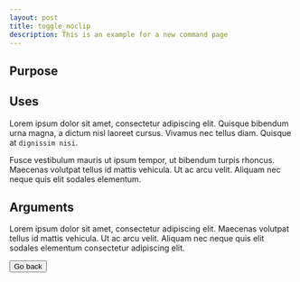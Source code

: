 ```yaml
---
layout: post
title: toggle_noclip
description: This is an example for a new command page
---
```


## Purpose

## Uses
Lorem ipsum dolor sit amet, consectetur adipiscing elit. Quisque bibendum urna magna, a dictum nisl laoreet cursus. Vivamus nec tellus diam. Quisque at `dignissim nisi`.

Fusce vestibulum mauris ut ipsum tempor, ut bibendum turpis rhoncus. Maecenas volutpat tellus id mattis vehicula. Ut ac arcu velit. Aliquam nec neque quis elit sodales elementum.

## Arguments
Lorem ipsum dolor sit amet, consectetur adipiscing elit. Maecenas volutpat tellus id mattis vehicula. Ut ac arcu velit. Aliquam nec neque quis elit sodales elementum consectetur adipiscing elit.

<a href="/docs/commands"><button class="btn btn-primary">Go back</button></a>